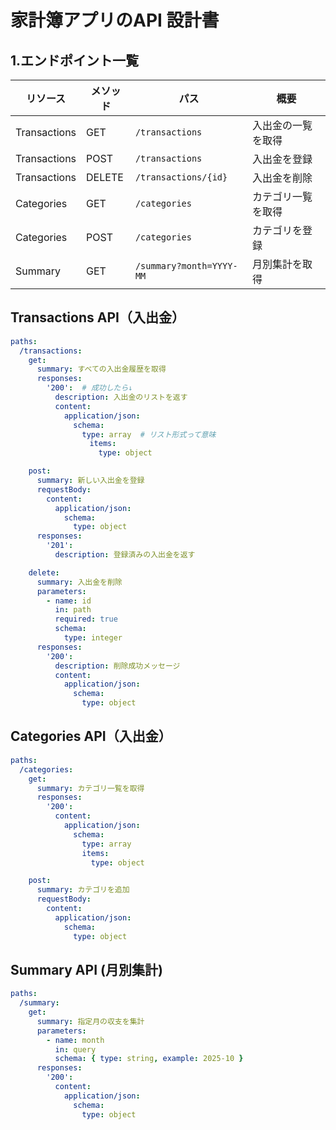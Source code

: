 # 家計簿アプリのAPI 設計書

## 1.エンドポイント一覧

| リソース         | メソッド   | パス                       | 概要        |
| ------------ | ------ | ------------------------ | --------- |
| Transactions | GET    | `/transactions`          | 入出金の一覧を取得 |
| Transactions | POST   | `/transactions`          | 入出金を登録    |
| Transactions | DELETE | `/transactions/{id}`     | 入出金を削除    |
| Categories   | GET    | `/categories`            | カテゴリ一覧を取得 |
| Categories   | POST   | `/categories`            | カテゴリを登録   |
| Summary      | GET    | `/summary?month=YYYY-MM` | 月別集計を取得   |


## Transactions API（入出金）

```yaml
paths:
  /transactions:
    get:
      summary: すべての入出金履歴を取得
      responses:
        '200':  # 成功したら↓
          description: 入出金のリストを返す
          content:
            application/json:
              schema:
                type: array  # リスト形式って意味
                　items:
                  　type: object

    post:
      summary: 新しい入出金を登録
      requestBody:
        content:
          application/json:
            schema:
              type: object
      responses:
        '201':
          description: 登録済みの入出金を返す

    delete:
      summary: 入出金を削除
      parameters:
        - name: id
          in: path
          required: true
          schema:
            type: integer
      responses:
        '200':
          description: 削除成功メッセージ
          content:
            application/json:
              schema:
                type: object
```

## Categories API（入出金）

```yaml
paths:
  /categories:
    get:
      summary: カテゴリ一覧を取得
      responses:
        '200':
          content:
            application/json:
              schema:
                type: array
                items:
                  type: object

    post:
      summary: カテゴリを追加
      requestBody:
        content:
          application/json:
            schema:
              type: object
```

## Summary API (月別集計)

```yaml
paths:
  /summary:
    get:
      summary: 指定月の収支を集計
      parameters:
        - name: month
          in: query
          schema: { type: string, example: 2025-10 }
      responses:
        '200':
          content:
            application/json:
              schema:
                type: object
```


                  